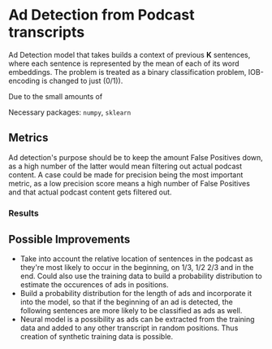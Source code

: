 # Ad Detection from Podcast transcripts

Ad Detection model that takes builds a context of previous **K** sentences, where each sentence is represented by the mean of each of its word embeddings.
The problem is treated as a binary classification problem, IOB-encoding is changed to just (0/1)).

Due to the small amounts of

Necessary packages: `numpy`, `sklearn`

## Metrics

Ad detection's purpose should be to keep the amount False Positives down, as a high number of the latter would mean filtering out actual podcast content.
A case could be made for precision being the most important metric, as a low precision score means a high number of False Positives and that actual podcast content gets filtered out.

### Results

## Possible Improvements

- Take into account the relative location of sentences in the podcast as they're most likely to occur in the beginning, on 1/3, 1/2 2/3 and in the end. Could also use the training data to build a probability distribution to estimate the occurences of ads in positions.
- Build a probability distribution for the length of ads and incorporate it into the model, so that if the beginning of an ad is detected, the following sentences are more likely to be classified as ads as well.
- Neural model is a possibility as ads can be extracted from the training data and added to any other transcript in random positions. Thus creation of synthetic training data is possible.
